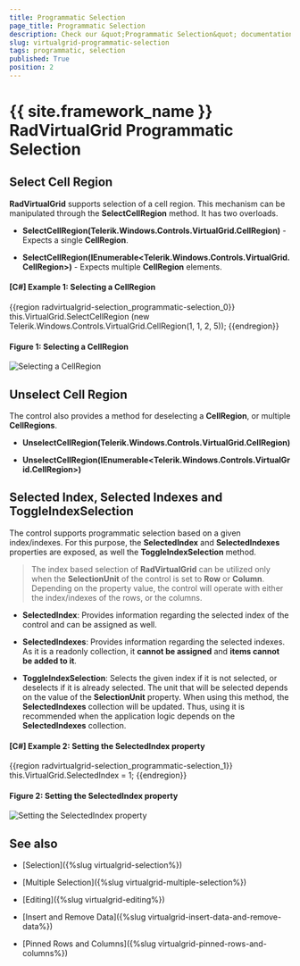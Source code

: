 ```yaml
---
title: Programmatic Selection
page_title: Programmatic Selection
description: Check our &quot;Programmatic Selection&quot; documentation article for the RadVirtualGrid {{ site.framework_name }} control.
slug: virtualgrid-programmatic-selection
tags: programmatic, selection
published: True
position: 2
---
```


# {{ site.framework_name }} RadVirtualGrid Programmatic Selection

## Select Cell Region

__RadVirtualGrid__ supports selection of a cell region. This mechanism can be manipulated through the __SelectCellRegion__ method. It has two overloads.

* __SelectCellRegion(Telerik.Windows.Controls.VirtualGrid.CellRegion)__ - Expects a single __CellRegion__.

* __SelectCellRegion(IEnumerable<Telerik.Windows.Controls.VirtualGrid.CellRegion>)__ - Expects multiple __CellRegion__ elements.

#### __[C#] Example 1: Selecting a CellRegion__
{{region radvirtualgrid-selection_programmatic-selection_0}}
	 this.VirtualGrid.SelectCellRegion
                (new Telerik.Windows.Controls.VirtualGrid.CellRegion(1, 1, 2, 5));
{{endregion}}

#### __Figure 1: Selecting a CellRegion__
![Selecting a CellRegion](images/RadVirtualGrid_Selection_03.png)

## Unselect Cell Region

The control also provides a method for deselecting a __CellRegion__, or multiple __CellRegions__.

* __UnselectCellRegion(Telerik.Windows.Controls.VirtualGrid.CellRegion)__

* __UnselectCellRegion(IEnumerable<Telerik.Windows.Controls.VirtualGrid.CellRegion>)__

## Selected Index, Selected Indexes and ToggleIndexSelection

The control supports programmatic selection based on a given index/indexes. For this purpose, the __SelectedIndex__ and __SelectedIndexes__ properties are exposed, as well the __ToggleIndexSelection__ method.

> The index based selection of __RadVirtualGrid__ can be utilized only when the __SelectionUnit__ of the control is set to __Row__ or __Column__. Depending on the property value, the control will operate with either the index/indexes of the rows, or the columns.

* __SelectedIndex__: Provides information regarding the selected index of the control and can be assigned as well.

* __SelectedIndexes__: Provides information regarding the selected indexes. As it is a readonly collection, it __cannot be assigned__ and __items cannot be added to it__.

* __ToggleIndexSelection__: Selects the given index if it is not selected, or deselects if it is already selected. The unit that will be selected depends on the value of the __SelectionUnit__ property. When using this method, the __SelectedIndexes__ collection will be updated. Thus, using it is recommended when the application logic depends on the __SelectedIndexes__ collection.

#### __[C#] Example 2: Setting the SelectedIndex property__
{{region radvirtualgrid-selection_programmatic-selection_1}}
	this.VirtualGrid.SelectedIndex = 1;
{{endregion}}

#### __Figure 2: Setting the SelectedIndex property__
![Setting the SelectedIndex property](images/RadVirtualGrid_Selection_04.png)


## See also

* [Selection]({%slug virtualgrid-selection%})

* [Multiple Selection]({%slug virtualgrid-multiple-selection%})

* [Editing]({%slug virtualgrid-editing%})

* [Insert and Remove Data]({%slug virtualgrid-insert-data-and-remove-data%})

* [Pinned Rows and Columns]({%slug virtualgrid-pinned-rows-and-columns%})